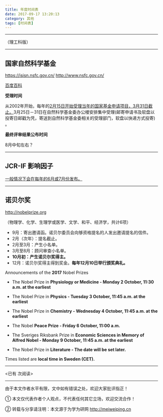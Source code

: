 ```yaml
---
title: 年度时间表
date: 2017-09-17 13:20:13
category: 其他
tags: [时间表]
---
```


---

（理工科版） 

---

## 国家自然科学基金 ##

https://isisn.nsfc.gov.cn/    http://www.nsfc.gov.cn/

[百度百科](https://baike.baidu.com/item/%E5%9B%BD%E5%AE%B6%E8%87%AA%E7%84%B6%E7%A7%91%E5%AD%A6%E5%9F%BA%E9%87%91)

**受理时间**

从2002年开始，每年的[2月15日开始受理当年的国家基金申请项目，3月31日截止。](https://baike.baidu.com/item/%E5%9B%BD%E5%AE%B6%E8%87%AA%E7%84%B6%E7%A7%91%E5%AD%A6%E5%9F%BA%E9%87%91)3月25日－31日在自然科学基金委办公楼安排集中受理(邮寄申请书及软盘以投寄日邮戳为凭，寄送到自然科学基金委相关的受理部门，软盘以快递方式投寄) 。

**最终评审结果公布时间**

8月中旬左右？

---

<!-- more -->

## JCR-IF 影响因子 ##

[一般情况下会在每年的6月或7月份发布。](http://clarivate.com.cn/faq/jcrfaq/)

---

## 诺贝尔奖 ##

http://nobelprize.org

（物理学、化学、生理学或医学、文学、和平、经济学，共计6项）

- 9月：寄出邀请函。诺贝尔委员会向够资格提名的人发出邀请提名的信件。
- 2月（次年）：提名截止。
- 2月至3月：产生小名单。
- 3月至8月：顾问审查小名单。
- **10月初：产生诺贝尔奖得主。**
- 12月：诺贝尔奖得主得到奖金。**每年12月10日举行颁奖典礼。**



Announcements of the **2017** Nobel Prizes

- The Nobel Prize in **Physiology or Medicine - Monday 2 October, 11:30 a.m. at the earliest**

- The Nobel Prize in **Physics - Tuesday 3 October, 11:45 a.m. at the earliest** 

- The Nobel Prize in **Chemistry - Wednesday 4 October, 11:45 a.m. at the earliest**

- The Nobel **Peace Prize - Friday 6 October, 11:00 a.m.**

- The Sveriges Riksbank Prize in **Economic Sciences in Memory of Alfred Nobel - Monday 9 October, 11:45 a.m. at the earliest**

- The Nobel Prize in **Literature - The date will be set later.**

Times listed are **local time in Sweden (CET).**




---

<span id="busuanzi_container_page_pv">
<已有 <span id="busuanzi_value_page_pv"></span> 次阅读>
</span>

---


由于本文作者水平有限，文中如有错误之处，欢迎大家批评指正！

① 本文仅代表作者个人观点，不代表任何其它立场，欢迎交流合作！

② 转载与分享请注明：本文源于为学为研网 http://meiweiping.cn